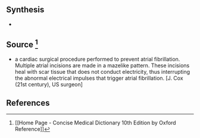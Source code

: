 ## Synthesis
- 
## Source [^1]
- a cardiac surgical procedure performed to prevent atrial fibrillation. Multiple atrial incisions are made in a mazelike pattern. These incisions heal with scar tissue that does not conduct electricity, thus interrupting the abnormal electrical impulses that trigger atrial fibrillation. \[J. Cox (21st century), US surgeon]
## References

[^1]: [[Home Page - Concise Medical Dictionary 10th Edition by Oxford Reference]]